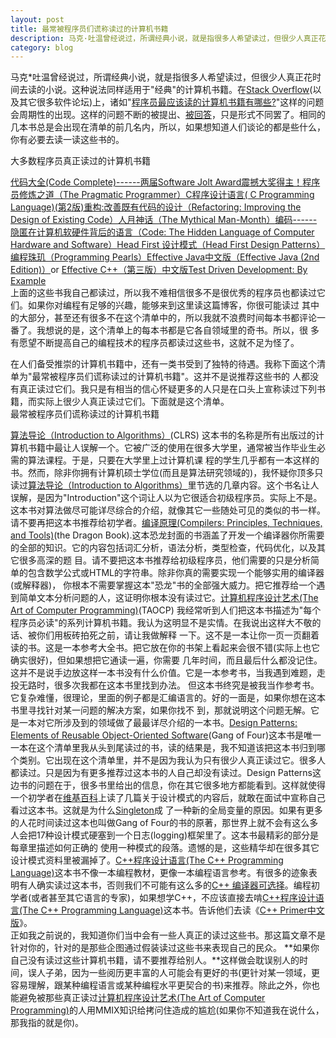 ```yaml
---
layout: post
title: 最常被程序员们谎称读过的计算机书籍
description: 马克·吐温曾经说过，所谓经典小说，就是指很多人希望读过，但很少人真正花时间去读的小说。这种说法同样适用于“经典”的计算机书籍。
category: blog
---
```



马克\*吐温曾经说过，所谓经典小说，就是指很多人希望读过，但很少人真正花时间去读的小说。这种说法同样适用于"经典"的计算机书籍。在[Stack Overflow][0](以及其它很多软件论坛)上，诸如"[程序员最应该读的计算机书籍有哪些?][1]"这样的问题会周期性的出现。这样的问题不断的被提出、[被回答][1]，只是形式不同罢了。相同的几本书总是会出现在清单的前几名内，所以，如果想知道人们谈论的都是些什么，你有必要去读一读这些书的。

大多数程序员真正读过的计算机书籍

[代码大全(Code Complete)------两届Software Jolt Award震撼大奖得主！][2][程序员修炼之道（The Pragmatic Programmer）][3][C程序设计语言( C Programming Language)(第2版)][4][重构:改善既有代码的设计（Refactoring: Improving the Design of Existing Code）][5][人月神话（The Mythical Man-Month）][6][编码------隐匿在计算机软硬件背后的语言（Code: The Hidden Language of Computer Hardware and Software）][7][Head First 设计模式（Head First Design Patterns）][8][编程珠玑（Programming Pearls）][9][Effective Java中文版（Effective Java (2nd Edition)）][10]or [Effective C++（第三版）中文版][11][Test Driven Development: By Example][12]  
上面的这些书我自己都读过，所以我不难相信很多不是很优秀的程序员也都读过它们。如果你对编程有足够的兴趣，能够来到这里读这篇博客，你很可能读过 其中的大部分，甚至还有很多不在这个清单中的，所以我就不浪费时间每本书都评论一番了。我想说的是，这个清单上的每本书都是它各自领域里的奇书。所以，很 多有愿望不断提高自己的编程技术的程序员都读过这些书，这就不足为怪了。  
  
在人们备受推崇的计算机书籍中，还有一类书受到了独特的待遇。我称下面这个清单为"最常被程序员们谎称读过的计算机书籍"。这并不是说推荐这些书的 人都没有真正读过它们。我只是有相当的信心怀疑更多的人只是在口头上宣称读过下列书籍，而实际上很少人真正读过它们。下面就是这个清单。  
最常被程序员们谎称读过的计算机书籍

[算法导论（Introduction to Algorithms）][13](CLRS) 这本书的名称是所有出版过的计算机书籍中最让人误解一个。它被广泛的使用在很多大学里，通常被当作毕业生必需的算法课程。于是，只要在大学里上过计算机课 程的学生几乎都有一本这样的书。然而，除非你拥有计算机硕士学位(而且是算法研究领域的)，我怀疑你顶多只读过[算法导论（Introduction to Algorithms）][13]里节选的几章内容。这个书名让人误解，是因为"Introduction"这个词让人以为它很适合初级程序员。实际上不是。这本书对算法做尽可能详尽综合的介绍，就像其它一些随处可见的类似的书一样。请不要再把这本书推荐给初学者。[编译原理(Compilers: Principles, Techniques, and Tools)][14](the Dragon Book).这本恐龙封面的书涵盖了开发一个编译器你所需要的全部的知识。它的内容包括词汇分析，语法分析，类型检查，代码优化，以及其它很多高深的题 目。请不要把这本书推荐给初级程序员，他们需要的只是分析简单的包含数学公式或HTML的字符串。除非你真的需要实现一个能够实用的编译器(或解释器)， 你根本不需要掌握这本"恐龙"书的全部强大威力。把它推荐给一个遇到简单文本分析问题的人，这证明你根本没有读过它。[计算机程序设计艺术(The Art of Computer Programming)][15](TAOCP) 我经常听到人们把这本书描述为"每个程序员必读"的系列计算机书籍。我认为这明显不是实情。在我说出这样大不敬的话、被你们用板砖拍死之前，请让我做解释 一下。这不是一本让你一页一页翻着读的书。这是一本参考大全书。把它放在你的书架上看起来会很不错(实际上也它确实很好)，但如果想把它通读一遍，你需要 几年时间，而且最后什么都没记住。这并不是说手边放这样一本书没有什么价值。它是一本参考书，当我遇到难题，走投无路时，很多次我都在这本书里找到办法。 但这本书终究是被我当作参考书。它复杂难懂，很理论，里面的例子都是汇编语言的。好的一面是，如果你想在这本书里寻找针对某一问题的解决方案，如果你找不 到，那就说明这个问题无解。它是一本对它所涉及到的领域做了最最详尽介绍的一本书。[Design Patterns: Elements of Reusable Object-Oriented Software][16](Gang of Four)这本书是唯一一本在这个清单里我从头到尾读过的书，读的结果是，我不知道该把这本书归到哪个类别。它出现在这个清单里，并不是因为我认为只有很少人真正读过它。很多人都读过。只是因为有更多推荐过这本书的人自己却没有读过。Design Patterns这边书的问题在于，很多书里给出的信息，你在其它很多地方都能看到。这样就使得一个初学者在[维基百科][17]上读了几篇关于设计模式的内容后，就敢在面试中宣称自己看过这本书。这就是为什么[Singleton][18]成 了一种新的全局变量的原因。如果有更多的人花时间读过这本也叫做Gang of Four的书的原著，那世界上就不会有这么多人会把17种设计模式硬塞到一个日志(logging)框架里了。这本书最精彩的部分是每章里描述如何正确的 使用一种模式的段落。遗憾的是，这些精华却在很多其它设计模式资料里被漏掉了。[C++程序设计语言(The C++ Programming Language)][19]这本书不像一本编程教材，更像一本编程语言参考。有很多的迹象表明有人确实读过这本书，否则我们不可能有这么多的[C++ 编译器可选择][20]。编程初学者(或者甚至其它语言的专家)，如果想学C++，不应该直接去啃[C++程序设计语言(The C++ Programming Language)][19]这本书。告诉他们去读《[C++ Primer中文版][21]》。  
正如我之前说的，我知道你们当中会有一些人真正的读过这些书。那这篇文章不是针对你的，针对的是那些企图通过假装读过这些书来表现自己的民众。 **如果你自己没有读过这些计算机书籍，请不要推荐给别人。**这样做会耽误别人的时间，误人子弟，因为一些阅历更丰富的人可能会有更好的书(更针对某一领域，更容易理解，跟某种编程语言或某种编程水平更契合的书)来推荐。除此之外，你也能避免被那些真正读过[计算机程序设计艺术(The Art of Computer Programming)][15]的人用MMIX知识给拷问住造成的尴尬(如果你不知道我在说什么，那我指的就是你)。


[0]: http://stackoverflow.com/
[1]: http://www.aqee.net/what-is-the-single-most-influential-book-every-programmer-should-read/
[2]: http://bit.ly/HeStQP
[3]: http://bit.ly/HGe5tL
[4]: http://bit.ly/HEidt3
[5]: http://bit.ly/pIQDCS
[6]: http://bit.ly/HICpwy
[7]: http://bit.ly/HICX5u
[8]: http://bit.ly/HeIter
[9]: http://bit.ly/H9V7OE
[10]: http://bit.ly/H75wJP
[11]: http://bit.ly/Hf3hmD
[12]: http://bit.ly/HDDLDg
[13]: http://bit.ly/H8VmEm
[14]: http://bit.ly/H8VNOT
[15]: http://bit.ly/HOTIaq
[16]: http://bit.ly/H77gD1
[17]: http://en.wikipedia.org/wiki/Design_pattern_%28computer_science%29
[18]: http://http//en.wikipedia.org/wiki/Singleton_pattern
[19]: http://bit.ly/HDHOiV
[20]: http://www.research.att.com/~bs/compilers.html
[21]: http://bit.ly/HIJT2p